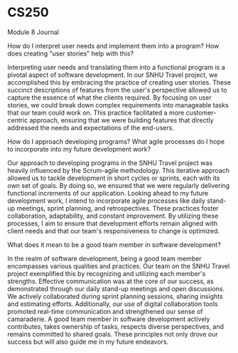 # CS250
Module 8 Journal

How do I interpret user needs and implement them into a program? How does creating "user stories" help with this?

Interpreting user needs and translating them into a functional program is a pivotal aspect of software development. In our SNHU Travel project, we accomplished this by embracing the practice of creating user stories. These succinct descriptions of features from the user's perspective allowed us to capture the essence of what the clients required. By focusing on user stories, we could break down complex requirements into manageable tasks that our team could work on. This practice facilitated a more customer-centric approach, ensuring that we were building features that directly addressed the needs and expectations of the end-users.

How do I approach developing programs? What agile processes do I hope to incorporate into my future development work?

Our approach to developing programs in the SNHU Travel project was heavily influenced by the Scrum-agile methodology. This iterative approach allowed us to tackle development in short cycles or sprints, each with its own set of goals. By doing so, we ensured that we were regularly delivering functional increments of our application. Looking ahead to my future development work, I intend to incorporate agile processes like daily stand-up meetings, sprint planning, and retrospectives. These practices foster collaboration, adaptability, and constant improvement. By utilizing these processes, I aim to ensure that development efforts remain aligned with client needs and that our team's responsiveness to change is optimized.

What does it mean to be a good team member in software development?

In the realm of software development, being a good team member encompasses various qualities and practices. Our team on the SNHU Travel project exemplified this by recognizing and utilizing each member's strengths. Effective communication was at the core of our success, as demonstrated through our daily stand-up meetings and open discussions. We actively collaborated during sprint planning sessions, sharing insights and estimating efforts. Additionally, our use of digital collaboration tools promoted real-time communication and strengthened our sense of camaraderie. A good team member in software development actively contributes, takes ownership of tasks, respects diverse perspectives, and remains committed to shared goals. These principles not only drove our success but will also guide me in my future endeavors.
